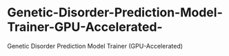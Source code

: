 # Genetic-Disorder-Prediction-Model-Trainer-GPU-Accelerated-
Genetic Disorder Prediction Model Trainer (GPU-Accelerated)
